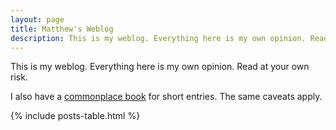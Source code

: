 ```yaml
---
layout: page
title: Matthew's Weblog
description: This is my weblog. Everything here is my own opinion. Read at your own risk.
---
```


This is my weblog. Everything here is my own opinion. Read at your own risk.

I also have a [commonplace book][1] for short entries. The same caveats apply.

{% include posts-table.html %}

[1]: /commonplace/
